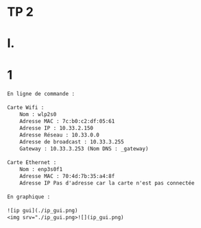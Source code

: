 # TP 2

# I.

# 1

    En ligne de commande :

    Carte Wifi :
        Nom : wlp2s0
        Adresse MAC : 7c:b0:c2:df:05:61
        Adresse IP : 10.33.2.150
        Adresse Réseau : 10.33.0.0
        Adresse de broadcast : 10.33.3.255
        Gateway : 10.33.3.253 (Nom DNS : _gateway)

    Carte Ethernet :
        Nom : enp3s0f1
        Adresse MAC : 70:4d:7b:35:a4:8f
        Adresse IP Pas d'adresse car la carte n'est pas connectée

    En graphique :

    ![ip gui](./ip_gui.png)
    <img srv="./ip_gui.png>![](ip_gui.png)